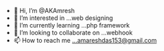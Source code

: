 - 👋 Hi, I’m @AKAmresh
- 👀 I’m interested in ...web designing
- 🌱 I’m currently learning ...php framework
- 💞️ I’m looking to collaborate on ...webhook
- 📫 How to reach me ...amareshdas153@gmail.com

<!---
AKAmresh/AKAmresh is a ✨ special ✨ repository because its `README.md` (this file) appears on your GitHub profile.
You can click the Preview link to take a look at your changes.
--->
